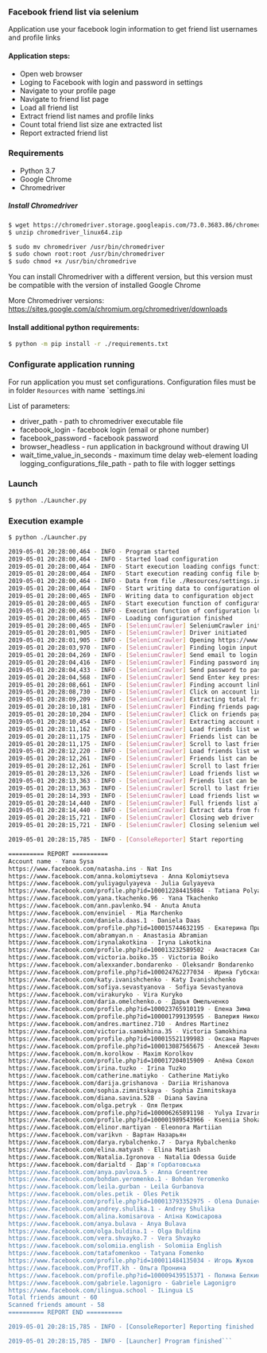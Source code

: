 ### Facebook friend list via selenium

Application use your facebook login information to get friend list usernames and profile links

#### Application steps:
* Open web browser
* Loging to Facebook with login and password in settings
* Navigate to your profile page
* Navigate to friend list page
* Load all friend list
* Extract friend list names and profile links
* Count total friend list size ane extracted list
* Report extracted friend list

### Requirements
- Python 3.7
- Google Chrome
- Chromedriver

##### Install Chromedriver
    
```bash
$ wget https://chromedriver.storage.googleapis.com/73.0.3683.86/chromedriver_linux64.zip
$ unzip chromedriver_linux64.zip

$ sudo mv chromedriver /usr/bin/chromedriver
$ sudo chown root:root /usr/bin/chromedriver
$ sudo chmod +x /usr/bin/chromedrive
```

You can install Chromedriver with a different version, but this version must be compatible with the version of installed Google Chrome 

More Chromedriver versions: https://sites.google.com/a/chromium.org/chromedriver/downloads

#### Install additional python requirements:
   
```bash
$ python -m pip install -r ./requirements.txt
```

### Configurate application running
For run application you must set configurations. Configuration files must be in folder `Resources` with name `settings.ini

List of parameters:

* driver_path - path to chromedriver executable file
* facebook_login - facebook login (email or phone number)
* facebook_password - facebook password
* browser_headless -  run application in background without drawing UI 
* wait_time_value_in_seconds - maximum time delay web-element loading  
logging_configurations_file_path - path to file with logger settings


### Launch

```bash
$ python ./Launcher.py
```

### Execution example

```bash
$ python ./Launcher.py

2019-05-01 20:28:00,464 - INFO - Program started
2019-05-01 20:28:00,464 - INFO - Started load configuration
2019-05-01 20:28:00,464 - INFO - Start execution loading configs function
2019-05-01 20:28:00,464 - INFO - Start execution reading config file by path ./Resources/settings.ini
2019-05-01 20:28:00,464 - INFO - Data from file ./Resources/settings.ini loaded to configparser
2019-05-01 20:28:00,464 - INFO - Start writing data to configuration object
2019-05-01 20:28:00,465 - INFO - Writing data to configuration object  successfully finished
2019-05-01 20:28:00,465 - INFO - Start execution function of configuration logger
2019-05-01 20:28:00,465 - INFO - Execution function of configuration logger finished
2019-05-01 20:28:00,465 - INFO - Loading configuration finished
2019-05-01 20:28:00,465 - INFO - [SeleniumCrawler] SeleniumCrawler init
2019-05-01 20:28:01,905 - INFO - [SeleniumCrawler] Driver initiated
2019-05-01 20:28:01,905 - INFO - [SeleniumCrawler] Opening https://www.facebook.com/ page
2019-05-01 20:28:03,970 - INFO - [SeleniumCrawler] Finding login input web element
2019-05-01 20:28:04,269 - INFO - [SeleniumCrawler] Send email to login input web element}
2019-05-01 20:28:04,416 - INFO - [SeleniumCrawler] Finding password input web element
2019-05-01 20:28:04,433 - INFO - [SeleniumCrawler] Send password to password input web element}
2019-05-01 20:28:04,568 - INFO - [SeleniumCrawler] Send Enter key pressing to password input web element}
2019-05-01 20:28:08,661 - INFO - [SeleniumCrawler] Finding account link
2019-05-01 20:28:08,730 - INFO - [SeleniumCrawler] Click on account link
2019-05-01 20:28:09,209 - INFO - [SeleniumCrawler] Extracting total friends amount value
2019-05-01 20:28:10,181 - INFO - [SeleniumCrawler] Finding friends page link
2019-05-01 20:28:10,204 - INFO - [SeleniumCrawler] Click on friends page link
2019-05-01 20:28:10,454 - INFO - [SeleniumCrawler] Extracting account name
2019-05-01 20:28:11,162 - INFO - [SeleniumCrawler] Load friends list web elements
2019-05-01 20:28:11,175 - INFO - [SeleniumCrawler] Friends list can be scroll
2019-05-01 20:28:11,175 - INFO - [SeleniumCrawler] Scroll to last friends list element
2019-05-01 20:28:12,220 - INFO - [SeleniumCrawler] Load friends list web elements
2019-05-01 20:28:12,261 - INFO - [SeleniumCrawler] Friends list can be scroll
2019-05-01 20:28:12,261 - INFO - [SeleniumCrawler] Scroll to last friends list element
2019-05-01 20:28:13,326 - INFO - [SeleniumCrawler] Load friends list web elements
2019-05-01 20:28:13,363 - INFO - [SeleniumCrawler] Friends list can be scroll
2019-05-01 20:28:13,363 - INFO - [SeleniumCrawler] Scroll to last friends list element
2019-05-01 20:28:14,393 - INFO - [SeleniumCrawler] Load friends list web elements
2019-05-01 20:28:14,440 - INFO - [SeleniumCrawler] Full friends list already loaded
2019-05-01 20:28:14,440 - INFO - [SeleniumCrawler] Extract data from friends web elements list
2019-05-01 20:28:15,721 - INFO - [SeleniumCrawler] Closing web driver
2019-05-01 20:28:15,721 - INFO - [SeleniumCrawler] Closing selenium web driver

2019-05-01 20:28:15,785 - INFO - [ConsoleReporter] Start reporting

========== REPORT ==========
Account name - Yana Sysa
https://www.facebook.com/natasha.ins - Nat Ins
https://www.facebook.com/anna.kolomiytseva - Anna Kolomiytseva
https://www.facebook.com/yuliyagulyayeva - Julia Gulyayeva
https://www.facebook.com/profile.php?id=100012284415084 - Tatiana Polyakova
https://www.facebook.com/yana.tkachenko.96 - Yana Tkachenko
https://www.facebook.com/ann.pavlenko.94 - Anuta Anuta
https://www.facebook.com/enviniel - Mia Marchenko
https://www.facebook.com/daniela.daas.1 - Daniela Daas
https://www.facebook.com/profile.php?id=100015744632195 - Екатерина Привала
https://www.facebook.com/abramyan.n - Anastasia Abramian
https://www.facebook.com/irynalakotkina - Iryna Lakotkina
https://www.facebook.com/profile.php?id=100013232589502 - Анастасия Сакунова
https://www.facebook.com/victoria.boiko.35 - Victoria Boiko
https://www.facebook.com/alexxander.bondarenko - Oleksandr Bondarenko
https://www.facebook.com/profile.php?id=100024762277034 - Ирина Губская
https://www.facebook.com/katy.ivanishchenko - Katy Ivanishchenko
https://www.facebook.com/sofiya.sevastyanova - Sofiya Sevastyanova
https://www.facebook.com/virakuryko - Vira Kuryko
https://www.facebook.com/daria.omelchenko.o - Дарья Омельченко
https://www.facebook.com/profile.php?id=100023765910119 - Елена Зима
https://www.facebook.com/profile.php?id=100001799139595 - Валерия Николаенко
https://www.facebook.com/andres.martinez.710 - Andres Martinez
https://www.facebook.com/victoria.samokhina.35 - Victoria Samokhina
https://www.facebook.com/profile.php?id=100015521199983 - Оксана Марченко
https://www.facebook.com/profile.php?id=100013087565675 - Алексей Зенякин
https://www.facebook.com/m.korolkow - Maxim Korolkov
https://www.facebook.com/profile.php?id=100017204015909 - Алёна Сокол
https://www.facebook.com/irina.tuzko - Irina Tuzko
https://www.facebook.com/catherine.matiyko - Catherine Matiyko
https://www.facebook.com/darija.grishanova - Dariia Hrishanova
https://www.facebook.com/sophia.zimnitskaya - Sophia Zimnitskaya
https://www.facebook.com/diana.savina.528 - Diana Savina
https://www.facebook.com/olga.petryk - Оля Петрик
https://www.facebook.com/profile.php?id=100006265891198 - Yulya Izvarina
https://www.facebook.com/profile.php?id=100001989543966 - Kseniia Shokalo
https://www.facebook.com/elinor.martiyan - Eleonora Martiian
https://www.facebook.com/varikvn - Вартан Назарьян
https://www.facebook.com/darya.rybalchenko.7 - Darya Rybalchenko
https://www.facebook.com/elina.matyash - Elina Matiash
https://www.facebook.com/Natalia.Igronova - Natalia Odessa Guide
https://www.facebook.com/darialtd - Дар'я Горбатовська
https://www.facebook.com/anya.pavlova.5 - Anna Greentree
https://www.facebook.com/bohdan.yeromenko.1 - Bohdan Yeromenko
https://www.facebook.com/leila.gurban - Leila Gurbanova
https://www.facebook.com/oles.petik - Oles Petik
https://www.facebook.com/profile.php?id=100013793352975 - Olena Dunaieva
https://www.facebook.com/andrey.shulika.1 - Andrey Shulika
https://www.facebook.com/alina.komisarova - Аліна Комісарова
https://www.facebook.com/anya.bulava - Anya Bulava
https://www.facebook.com/olga.buldina.1 - Olga Buldina
https://www.facebook.com/vera.shvayko.7 - Vera Shvayko
https://www.facebook.com/solomiia.english - Solomiia English
https://www.facebook.com/tatafomenkoo - Tatyana Fomenko
https://www.facebook.com/profile.php?id=100011484135034 - Игорь Жуков
https://www.facebook.com/ProfIT.kh - Ольга Пронина
https://www.facebook.com/profile.php?id=100009439515371 - Полина Белкина
https://www.facebook.com/gabriele.lagonigro - Gabriele Lagonigro
https://www.facebook.com/ilingua.school - ILingua LS
Total friends amount - 60
Scanned friends amount - 58
========== REPORT END ==========

2019-05-01 20:28:15,785 - INFO - [ConsoleReporter] Reporting finished

2019-05-01 20:28:15,785 - INFO - [Launcher] Program finished```